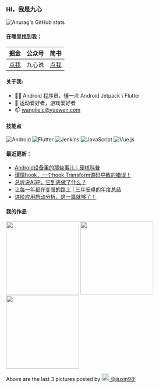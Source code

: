 ### Hi，我是九心

![Anurag's GitHub stats](https://github-readme-stats.vercel.app/api?username=mCyp&bg_color=30,C2FFD8,465EFB&title_color=fff&text_color=fff)

#### 在哪里找到我：

|                            掘金                            | 公众号 |                      简书                      |
| :--------------------------------------------------------: | :----: | :--------------------------------------------: |
| [点我](https://juejin.im/user/3526889033444855/activities) | 九心说 | [点我](https://www.jianshu.com/u/683403c18f98) |

#### 关于我:

- 🙋🏻 Android 程序员，懂一点 Android Jetpack \ Flutter
- 🏀 运动爱好者，游戏爱好者
- 📫 wangjie.c@yuewen.com

#### 技能点

![Android](https://img.shields.io/badge/Android-%2335495e.svg?style=for-the-badge&logo=Android&logoColor=%FF35D06D)
![Flutter](https://img.shields.io/badge/Flutter-%23323330.svg?style=for-the-badge&logo=Flutter&logoColor=%FF0F7BE4)
![Jenkins](https://img.shields.io/badge/Jenkins-%2335495e.svg?style=for-the-badge&logo=jenkins&logoColor=%FFC62327)
![JavaScript](https://img.shields.io/badge/javascript-%23323330.svg?style=for-the-badge&logo=javascript&logoColor=%23F7DF1E)
![Vue.js](https://img.shields.io/badge/vuejs-%2335495e.svg?style=for-the-badge&logo=vuedotjs&logoColor=%234FC08D)

#### 最近更新：

<!-- BLOG-POST-LIST:START -->
- [Android设备里的那些事儿｜硬核科普](https://juejin.cn/post/7072613093502615588)
- [谨慎hook，一个hook Transform源码导致的错误！](https://juejin.cn/post/7070322767568044062)
- [总听说AGP，它到底做了什么？](https://juejin.cn/post/7067779507838517278)
- [让每一年都在变强的路上 | 三年安卓的年度总结](https://juejin.cn/post/7052136834742091783)
- [进阶应用启动分析，这一篇就够了！](https://juejin.cn/post/7047377813199912968)
<!-- BLOG-POST-LIST:END -->

#### 我的作品
<p><img width="200" src="https:&#x2F;&#x2F;cdn1.picuki.com&#x2F;hosted-by-instagram&#x2F;q&#x3D;0exhNuNYnjBcaS3SYdxKjf8fx+9wWgxSZ60STLepjSVmIR1vLHOapZA0mpCj4yRwKwVlASuRYz1n54gtVltUCz18OUfXTb2BTjpT6KmRU+7N1z1g8pRjnLk9KHcdYX+r98soVwmYdTUdHOlPHL%7C%7Clo79UvOa0LGFq8zCXW%7C%7CdEnGZK55f0Z7F9mt9wuuS4jkja45BsNz5F%7C%7CH8kKl1lu8TA+3dbEvf0PMd6trV2QaUNh4kG5OKopCu7Lm4rbzMvR2PZhYXCoOELhn7CWCU59XTwbfEwOG0mzE3p7zAW9IkqhdiDFotpidM%7C%7Ck4H2bUdBXG9p+kMjxNKyn36dOF+I63xV4DHA6rW4IOYZoqbqC8SSWtTo2RX5SLqNPuNcaXIOCt2BYAz6FvGfK5h40IRKQa4chAnnqCPtMo%7C%7C63yxiDTEX1DaNCsoj" /> <img width="200" src="https:&#x2F;&#x2F;cdn1.picuki.com&#x2F;hosted-by-instagram&#x2F;q&#x3D;0exhNuNYnjBcaS3SYdxKjf8fx+9wWgxSZ60STLepjSVmIR1vLHOapZA0mpCj4yRwKwVlASuRYz1n548qUl1TAz17OEPZQbaNTD5U6aWRUejN1jRi8pZjlr88L3QbZXGn98EoUgmYdTUdHOlPHL%7C%7Clo7gX5vrmbCgEojeSKrVGnGZTjse3TO9%7C%7C2pYf5%7C%7CHSv1izv9QpcmkazXgpdAd4+pvlpDk1VOCtIc17q7VySKNBk94fuqK%7C%7C1Sa8H2QkaHp%7C%7CECKet8XCkONFui3rSzY57zz2F%7C%7CB9EEIdvlqztEsYh6Q02IS0bZdlyt8A6bOPX2FWGWlvqklPspK5xw7KSkGI%7C%7CmIUwGPRn+T8Jrgprsigdcy8YZbwyhfyPaCPApBnbDdWEc%7C%7CVRwfFLf2+MMFUuZJkN6l6wwng%7C%7CgSSXqCtzjhQQjpP3mLZX8ohE9nEgpCq8UjDiznT9wU9lpTo" /> <img width="200" src="https:&#x2F;&#x2F;cdn1.picuki.com&#x2F;hosted-by-instagram&#x2F;q&#x3D;0exhNuNYnjBcaS3SYdxKjf8fx+9wWgxSZ60STLepjSVmIR1vLHOapZA0mpCj4yRwKwVlASuRYz1n548tVVtYAj1+OkHeSrOATj1U6qycV+%7C%7CN0TZk9ZNlkr4yKHYdY3Ou%7C%7CsQsUQmYdTUdHOlPHL%7C%7Clo79UvOa0LGFq8zCXW%7C%7CdEnGZK55f0Z7F9mt9wuuS4jkja45BsNz5F%7C%7CH8kKl1lu8TA+3dbEvf0PMd6trV2QaUNh4kG5OKopCu7Lm4rbzMvRmDZhYXCoOELhn7pbhsOzkKWbP1iCm0mzFaD4wIb9Jgg1ZXzMtVKzMgJurniWEQRaWstohBjzbWfkSedRWeL%7C%7CmJz4ibQwbHsJbNy4Jr4eKPNavrdlSWYQZ7OHI9AXig5Ua6OCnPvKqOQI%7C%7CJfnppJUaxEmnCtySqxTrTa0jZOXCIMjDHWWsAjFK7E4Y3izXnTvS6HpFpsksq9I+A&#x3D;" /></p>
<p>Above are the last 3 pictures posted by <a href="https://www.instagram.com/jiuxin98/" target="_blank"><img src="https://upload.wikimedia.org/wikipedia/commons/thumb/e/e7/Instagram_logo_2016.svg/1024px-Instagram_logo_2016.svg.png" width="20"/> @jiuxin98!</a></p>
